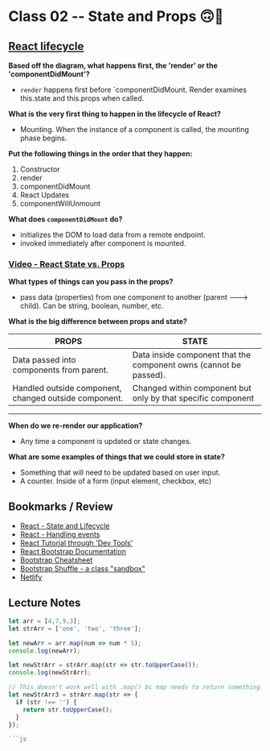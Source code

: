 # Class 02 -- State and Props 🙃🙂

## [React lifecycle](https://medium.com/@joshuablankenshipnola/react-component-lifecycle-events-cb77e670a093)

**Based off the diagram, what happens first, the 'render' or the 'componentDidMount'?**

- `render` happens first before `componentDidMount. Render examines this.state and this.props when called.

**What is the very first thing to happen in the lifecycle of React?**

- Mounting. When the instance of a component is called, the mounting phase begins.

**Put the following things in the order that they happen:**

1. Constructor
2. render
3. componentDidMount
4. React Updates
5. componentWillUnmount

**What does `componentDidMount` do?**

- initializes the DOM to load data from a remote endpoint.
- invoked immediately after component is mounted.

### [Video - React State vs. Props](https://www.youtube.com/watch?v=IYvD9oBCuJI)

**What types of things can you pass in the props?**

- pass data (properties) from one component to another (parent ---> child). Can be string, boolean, number, etc.

**What is the big difference between props and state?**

|   PROPS      |   STATE  |
|   -----      |   -----  |
| Data passed into components from parent. | Data inside component that the component owns (cannot be passed). |
| Handled outside component, changed outside component. | Changed within component but only by that specific component |

-------

**When do we re-render our application?**

- Any time a component is updated or state changes.

**What are some examples of things that we could store in state?**

- Something that will need to be updated based on user input.
- A counter. Inside of a form (input element, checkbox, etc)


## Bookmarks / Review

- [React - State and Lifecycle](https://reactjs.org/docs/state-and-lifecycle.html)
- [React - Handling events](https://reactjs.org/docs/handling-events.html)
- [React Tutorial through 'Dev Tools'](https://reactjs.org/tutorial/tutorial.html)
- [React Bootstrap Documentation](https://react-bootstrap.github.io/)
- [Bootstrap Cheatsheet](https://getbootstrap.com/docs/5.0/examples/cheatsheet/)
- [Bootstrap Shuffle - a class "sandbox"](https://bootstrapshuffle.com/classes)
- [Netlify](https://www.netlify.com/)

## Lecture Notes

```js
let arr = [4,7,9,3];
let strArr = ['one', 'two', 'three'];

let newArr = arr.map(num => num * 5);
console.log(newArr);

let newStrArr = strArr.map(str => str.toUpperCase());
console.log(newStrArr);

// This doesn't work well with .map() bc map needs to return something!!
let newStrArr3 = strArr.map(str => {
  if (str !== '') {
    return str.toUpperCase();
  }
});

```js 
